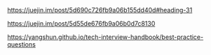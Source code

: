 https://juejin.im/post/5d690c726fb9a06b155dd40d#heading-31


https://juejin.im/post/5d55de676fb9a06b0d7c8130



https://yangshun.github.io/tech-interview-handbook/best-practice-questions

